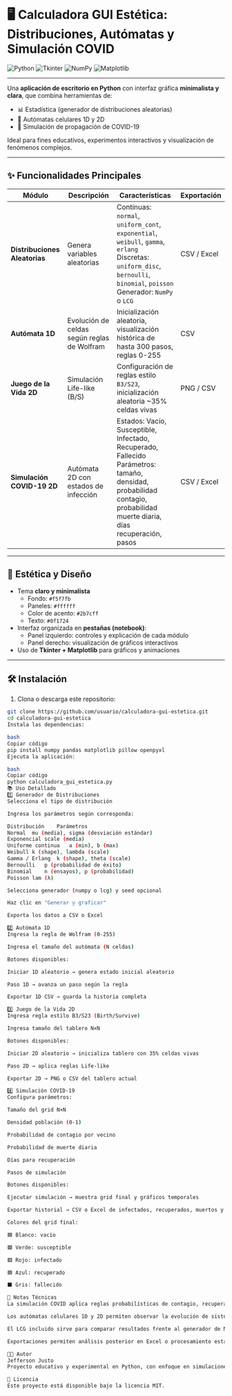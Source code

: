 # 🖥️ Calculadora GUI Estética: Distribuciones, Autómatas y Simulación COVID

![Python](https://img.shields.io/badge/Python-3.8%2B-blue?logo=python&style=for-the-badge)
![Tkinter](https://img.shields.io/badge/Tkinter-GUI-orange?style=for-the-badge)
![NumPy](https://img.shields.io/badge/NumPy-Numerics-brightgreen?style=for-the-badge)
![Matplotlib](https://img.shields.io/badge/Matplotlib-Plotting-red?style=for-the-badge)

---

Una **aplicación de escritorio en Python** con interfaz gráfica **minimalista y clara**, que combina herramientas de:

- 📊 Estadística (generador de distribuciones aleatorias)  
- 🧩 Autómatas celulares 1D y 2D  
- 🦠 Simulación de propagación de COVID-19  

Ideal para fines educativos, experimentos interactivos y visualización de fenómenos complejos.

---

## ✨ Funcionalidades Principales

| Módulo | Descripción | Características | Exportación |
|--------|------------|----------------|------------|
| **Distribuciones Aleatorias** | Genera variables aleatorias | Continuas: `normal`, `uniform_cont`, `exponential`, `weibull`, `gamma`, `erlang`<br>Discretas: `uniform_disc`, `bernoulli`, `binomial`, `poisson`<br>Generador: `NumPy` o `LCG` | CSV / Excel |
| **Autómata 1D** | Evolución de celdas según reglas de Wolfram | Inicialización aleatoria, visualización histórica de hasta 300 pasos, reglas 0-255 | CSV |
| **Juego de la Vida 2D** | Simulación Life-like (B/S) | Configuración de reglas estilo `B3/S23`, inicialización aleatoria ~35% celdas vivas | PNG / CSV |
| **Simulación COVID-19 2D** | Autómata 2D con estados de infección | Estados: Vacío, Susceptible, Infectado, Recuperado, Fallecido<br>Parámetros: tamaño, densidad, probabilidad contagio, probabilidad muerte diaria, días recuperación, pasos | CSV / Excel |

---

## 🎨 Estética y Diseño

- Tema **claro y minimalista**  
  - Fondo: `#f5f7fb`  
  - Paneles: `#ffffff`  
  - Color de acento: `#2b7cff`  
  - Texto: `#0f1724`  
- Interfaz organizada en **pestañas (notebook)**:
  - Panel izquierdo: controles y explicación de cada módulo  
  - Panel derecho: visualización de gráficos interactivos  
- Uso de **Tkinter + Matplotlib** para gráficos y animaciones  

---

## 🛠️ Instalación

1. Clona o descarga este repositorio:  

```bash
git clone https://github.com/usuario/calculadora-gui-estetica.git
cd calculadora-gui-estetica
Instala las dependencias:

bash
Copiar código
pip install numpy pandas matplotlib pillow openpyxl
Ejecuta la aplicación:

bash
Copiar código
python calculadora_gui_estetica.py
📚 Uso Detallado
1️⃣ Generador de Distribuciones
Selecciona el tipo de distribución

Ingresa los parámetros según corresponda:

Distribución	Parámetros
Normal	mu (media), sigma (desviación estándar)
Exponencial	scale (media)
Uniforme continua	a (min), b (max)
Weibull	k (shape), lambda (scale)
Gamma / Erlang	k (shape), theta (scale)
Bernoulli	p (probabilidad de éxito)
Binomial	n (ensayos), p (probabilidad)
Poisson	lam (λ)

Selecciona generador (numpy o lcg) y seed opcional

Haz clic en "Generar y graficar"

Exporta los datos a CSV o Excel

2️⃣ Autómata 1D
Ingresa la regla de Wolfram (0-255)

Ingresa el tamaño del autómata (N celdas)

Botones disponibles:

Iniciar 1D aleatorio → genera estado inicial aleatorio

Paso 1D → avanza un paso según la regla

Exportar 1D CSV → guarda la historia completa

3️⃣ Juego de la Vida 2D
Ingresa regla estilo B3/S23 (Birth/Survive)

Ingresa tamaño del tablero N×N

Botones disponibles:

Iniciar 2D aleatorio → inicializa tablero con 35% celdas vivas

Paso 2D → aplica reglas Life-like

Exportar 2D → PNG o CSV del tablero actual

4️⃣ Simulación COVID-19
Configura parámetros:

Tamaño del grid N×N

Densidad población (0-1)

Probabilidad de contagio por vecino

Probabilidad de muerte diaria

Días para recuperación

Pasos de simulación

Botones disponibles:

Ejecutar simulación → muestra grid final y gráficos temporales

Exportar historial → CSV o Excel de infectados, recuperados, muertos y susceptibles

Colores del grid final:

🟦 Blanco: vacío

🟩 Verde: susceptible

🟥 Rojo: infectado

🟦 Azul: recuperado

⬛ Gris: fallecido

🔧 Notas Técnicas
La simulación COVID aplica reglas probabilísticas de contagio, recuperación y muerte.

Los autómatas celulares 1D y 2D permiten observar la evolución de sistemas dinámicos discretos.

El LCG incluido sirve para comparar resultados frente al generador de NumPy.

Exportaciones permiten análisis posterior en Excel o procesamiento estadístico adicional.

👨‍💻 Autor
Jefferson Justo
Proyecto educativo y experimental en Python, con enfoque en simulaciones estadísticas y celulares.

📄 Licencia
Este proyecto está disponible bajo la licencia MIT.
